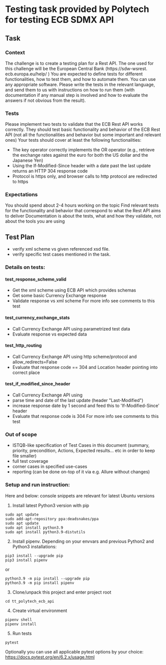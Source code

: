 # Testing task provided by Polytech for testing ECB SDMX API

## Task

### Context
The challenge is to create a testing plan for a Rest API. The one used for this challenge will be the European Central Bank (https://sdw-wsrest.
ecb.europa.eu/help/ )
You are expected to define tests for different functionalities, how to test them, and how to automate them.
You can use any appropriate software. Please write the tests in the relevant language, and send them to us with instructions on how to run them
(with documentation if any manual step is involved and how to evaluate the answers if not obvious from the result).

### Tests
Please implement two tests to validate that the ECB Rest API works correctly. They should test basic functionality and behavior of the ECB Rest
API (not all the functionalities and behavior but some important and relevant ones)
Your tests should cover at least the following functionalities:
- The key operator correctly implements the OR operator (e.g., retrieve the exchange rates against the euro for both the US dollar and the
Japanese Yen)
- Using the If-Modified-Since header with a date past the last update returns an HTTP 304 response code
- Protocol is https only, and browser calls to http protocol are redirected to https

### Expectations
You should spend about 2-4 hours working on the topic
Find relevant tests for the functionality and behavior that correspond to what the Rest API aims to deliver
Documentation is about the tests, what and how they validate, not about the tools you are using


## Test Plan
- verify xml scheme vs given referenced xsd file.
- verify specific test cases mentioned in the task.

### Details on tests:
#### test_response_scheme_valid
- Get the xml scheme using ECB API which provides schemas
- Get some basic Currency Exchange response
- Validate response vs xml scheme
For more info see comments to this test

#### test_currency_exchange_stats
- Call Currency Exchange API using parametrized test data
- Evaluate response vs expected data

#### test_http_routing
- Call Currency Exchange API using http scheme/protocol and allow_redirects=False
- Evaluate that response code == 304 and Location header pointing into correct place

#### test_if_modified_since_header
- Call Currency Exchange API using
- parse time and date of the last update (header "Last-Modified")
- increase response date by 1 second and feed this to 'If-Modified-Since' header
- Evaluate that response code is 304
For more info see comments to this test

### Out of scope
- ISTQB-like specification of Test Cases in this document
(summary, priority, precondition, Actions, Expected results... etc in order to keep file smaller)
- full test coverage
- corner cases in specified use-cases
- reporting (can be done on-top of it via e.g. Allure without changes)

### Setup and run instruction:
Here and below: console snippets are relevant for latest Ubuntu versions
1. Install latest Python3 version with pip
```console
sudo apt update
sudo add-apt-repository ppa:deadsnakes/ppa
sudo apt update
sudo apt install python3.9
sudo apt install python3.9-distutils
```
2. Install pipenv. Depending on your envvars and previous Python2 and Python3 installations:
```console
pip3 install --upgrade pip
pip3 install pipenv
```
or
```console
python3.9 -m pip install --upgrade pip
python3.9 -m pip install pipenv
```
3. Clone/unpack this project and enter project root
```console
cd tt_polytech_ecb_api
```
4. Create virtual environment
```console
pipenv shell
pipenv install
```
5. Run tests
```console
pytest
```
Optionally you can use all applicable pytest options by your choice:
https://docs.pytest.org/en/6.2.x/usage.html
